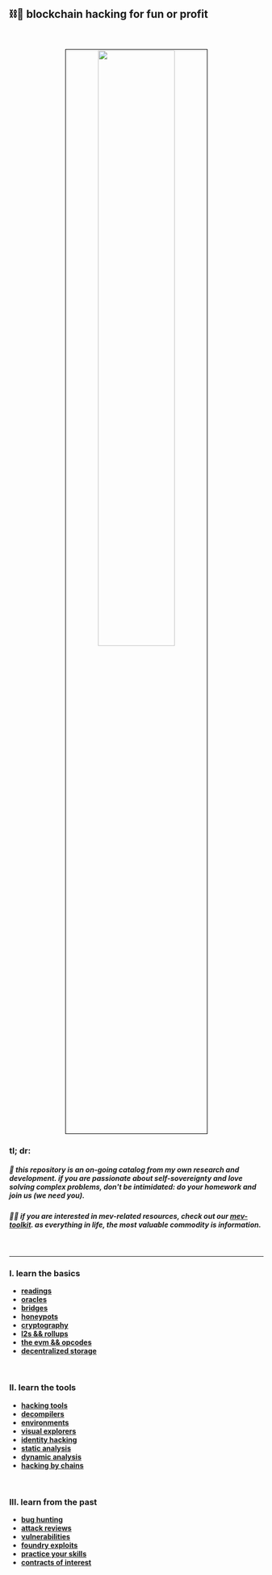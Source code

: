 ## ⛓🍕 blockchain hacking for fun or profit


<br>

<p align="center">
<img src="https://github.com/go-outside-labs/blockchain-auditing/assets/138340846/d8aa9abb-1aba-43d1-8ed8-6e191e3229ff" width="55%" align="center" style="padding:1px;border:1px solid black;"/>
 </p>


### tl; dr:


##### 👾 this repository is an *on-going* catalog from my own research and development. if you are passionate about self-sovereignty and love solving complex problems, don't be intimidated: do your homework and join us (we need you).

##### 🏴‍☠️ if you are interested in mev-related resources, check out our [mev-toolkit](https://github.com/go-outside-labs/mev-toolkit). as everything in life, the *most valuable commodity is information*. 




<br>

---

### I. learn the basics

* **[readings](basic_knowledge)**
* **[oracles](basic_knowledge/oracles)**
* **[bridges](basic_knowledge/bridges)**
* **[honeypots](basic_knowledge/honeypots)**
* **[cryptography](basic_knowledge/cryptography)**
* **[l2s && rollups](basic_knowledge/l2_and_rollups)**
* **[the evm && opcodes](basic_knowledge/evm_and_opcodes)**
* **[decentralized storage](basic_knowledge/decentralized_storage)**


<br>

### II. learn the tools




* **[hacking tools](hacking_tools)**
* **[decompilers](hacking_tools/decompilers)**
* **[environments](hacking_tools/environments)**
* **[visual explorers](hacking_tools/visual_explorers)**
* **[identity hacking](hacking_tools/identity_tools)**
* **[static analysis](hacking_tools/static_analysis)**
* **[dynamic analysis](hacking_tools/dynamic_analysis)**
* **[hacking by chains](hacking_tools/hacking_by_chains)**




<br>

### III. learn from the past


* **[bug hunting](advanced_expert/bug_hunting)**
* **[attack reviews](advanced_expert/attack_reviews)**
* **[vulnerabilities](advanced_expert/vulnerabilities)**
* **[foundry exploits](advanced_expert/foundry_exploits)**
* **[practice your skills](advanced_expert/practice_your_skills/)**
* **[contracts of interest](advanced_expert/contracts_of_interest)**



<br>







